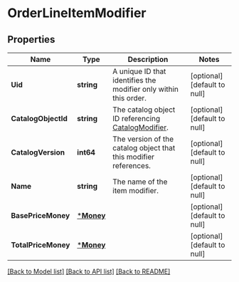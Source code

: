 # OrderLineItemModifier

## Properties
Name | Type | Description | Notes
------------ | ------------- | ------------- | -------------
**Uid** | **string** | A unique ID that identifies the modifier only within this order. | [optional] [default to null]
**CatalogObjectId** | **string** | The catalog object ID referencing [CatalogModifier](entity:CatalogModifier). | [optional] [default to null]
**CatalogVersion** | **int64** | The version of the catalog object that this modifier references. | [optional] [default to null]
**Name** | **string** | The name of the item modifier. | [optional] [default to null]
**BasePriceMoney** | [***Money**](Money.md) |  | [optional] [default to null]
**TotalPriceMoney** | [***Money**](Money.md) |  | [optional] [default to null]

[[Back to Model list]](../README.md#documentation-for-models) [[Back to API list]](../README.md#documentation-for-api-endpoints) [[Back to README]](../README.md)

